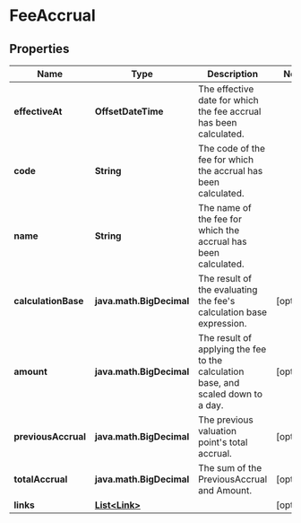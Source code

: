 

# FeeAccrual


## Properties

| Name | Type | Description | Notes |
|------------ | ------------- | ------------- | -------------|
|**effectiveAt** | **OffsetDateTime** | The effective date for which the fee accrual has been calculated. |  |
|**code** | **String** | The code of the fee for which the accrual has been calculated. |  |
|**name** | **String** | The name of the fee for which the accrual has been calculated. |  |
|**calculationBase** | **java.math.BigDecimal** | The result of the evaluating the fee&#39;s calculation base expression. |  [optional] |
|**amount** | **java.math.BigDecimal** | The result of applying the fee to the calculation base, and scaled down to a day. |  [optional] |
|**previousAccrual** | **java.math.BigDecimal** | The previous valuation point&#39;s total accrual. |  [optional] |
|**totalAccrual** | **java.math.BigDecimal** | The sum of the PreviousAccrual and Amount. |  [optional] |
|**links** | [**List&lt;Link&gt;**](Link.md) |  |  [optional] |



